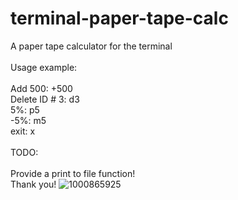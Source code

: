 # terminal-paper-tape-calc
A paper tape calculator for the terminal
<br>
<br>
Usage example:
<br>
<br>
Add 500: +500<br>
Delete ID # 3: d3<br>
5%: p5<br>
-5%: m5<br>
exit: x
<br>
<br>
TODO:
<br>
<br>
Provide a print to file function!
<br>
Thank you!
![1000865925](https://github.com/user-attachments/assets/2b766f65-506e-4231-8c3d-812591fbcc13)
